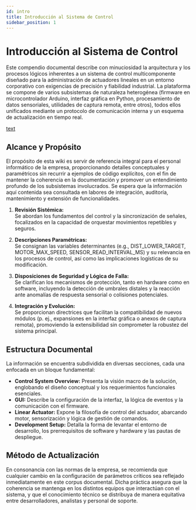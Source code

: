 ```yaml
---
id: intro
title: Introducción al Sistema de Control
sidebar_position: 1
---
```


# Introducción al Sistema de Control

Este compendio documental describe con minuciosidad la arquitectura y los procesos lógicos inherentes a un sistema de control multicomponente diseñado para la administración de actuadores lineales en un entorno corporativo con exigencias de precisión y fiabilidad industrial. La plataforma se compone de varios subsistemas de naturaleza heterogénea (firmware en microcontrolador Arduino, interfaz gráfica en Python, procesamiento de datos sensoriales, utilidades de captura remota, entre otros), todos ellos unificados mediante un protocolo de comunicación interna y un esquema de actualización en tiempo real.

[text](https://github.com/ICONNO/schemes-iconno)

## Alcance y Propósito

El propósito de esta wiki es servir de referencia integral para el personal informático de la empresa, proporcionando detalles conceptuales y paramétricos sin recurrir a ejemplos de código explícitos, con el fin de mantener la coherencia en la documentación y promover un entendimiento profundo de los subsistemas involucrados. Se espera que la información aquí contenida sea consultada en labores de integración, auditoría, mantenimiento y extensión de funcionalidades.

1. **Revisión Sistémica:**  
   Se abordan los fundamentos del control y la sincronización de señales, focalizados en la capacidad de orquestar movimientos repetibles y seguros.  

2. **Descripciones Paramétricas:**  
   Se consignan las variables determinantes (e.g., DIST_LOWER_TARGET, MOTOR_MAX_SPEED, SENSOR_READ_INTERVAL_MS) y su relevancia en los procesos de control, así como las implicaciones logísticas de su modificación.

3. **Disposiciones de Seguridad y Lógica de Falla:**  
   Se clarifican los mecanismos de protección, tanto en hardware como en software, incluyendo la detección de umbrales distales y la reacción ante anomalías de respuesta sensorial o colisiones potenciales.

4. **Integración y Evolución:**  
   Se proporcionan directrices que facilitan la compatibilidad de nuevos módulos (p. ej., expansiones en la interfaz gráfica o anexos de captura remota), promoviendo la extensibilidad sin comprometer la robustez del sistema principal.

## Estructura Documental

La información se encuentra subdividida en diversas secciones, cada una enfocada en un bloque fundamental:

- **Control System Overview:** Presenta la visión macro de la solución, englobando el diseño conceptual y los requerimientos funcionales esenciales.
- **GUI:** Describe la configuración de la interfaz, la lógica de eventos y la comunicación con el firmware.
- **Linear Actuator:** Expone la filosofía de control del actuador, abarcando motor, sensorización y lógica de gestión de comandos.
- **Development Setup:** Detalla la forma de levantar el entorno de desarrollo, los prerrequisitos de software y hardware y las pautas de despliegue.

## Método de Actualización

En consonancia con las normas de la empresa, se recomienda que cualquier cambio en la configuración de parámetros críticos sea reflejado inmediatamente en este corpus documental. Dicha práctica asegura que la coherencia se mantenga en los distintos equipos que interactúan con el sistema, y que el conocimiento técnico se distribuya de manera equitativa entre desarrolladores, analistas y personal de soporte.
